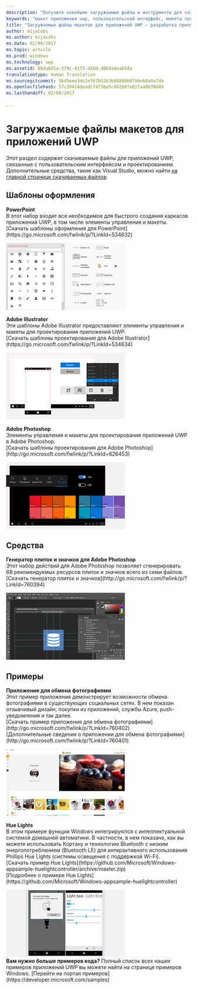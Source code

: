 ```yaml
---
description: "Получите новейшие загружаемые файлы и инструменты для создания макета пользовательского интерфейса приложений UWP и проектирования элементов управления."
keywords: "макет приложения uwp, пользовательский интерфейс, макеты пользовательского интерфейса, загрузки, инструменты uwp"
title: "Загружаемые файлы макетов для приложений UWP — разработка приложений для Windows"
author: mijacobs
ms.author: mijacobs
ms.date: 02/08/2017
ms.topic: article
ms.prod: windows
ms.technology: uwp
ms.assetid: 88da6d1a-379c-4173-a56d-d8b9a4eab5da
translationtype: Human Translation
ms.sourcegitcommit: 5645eee3dc2ef67b5263b08800b0f96eb8a0a7da
ms.openlocfilehash: 57c29414deadcf4f1ba5c462b8fe81faa0b38d49
ms.lasthandoff: 02/08/2017

---
```

# <a name="design-downloads-for-uwp-apps"></a>Загружаемые файлы макетов для приложений UWP
<link rel="stylesheet" href="https://az835927.vo.msecnd.net/sites/uwp/Resources/css/custom.css"> 

Этот раздел содержит скачиваемые файлы для приложений UWP, связанные с пользовательским интерфейсом и проектированием. Дополнительные средства, такие как Visual Studio, можно найти [на главной странице скачиваемых файлов](https://developer.microsoft.com/downloads). 


## <a name="design-templates"></a>Шаблоны оформления

<div class="side-by-side">
<div class="side-by-side-content">
  <div class="side-by-side-content-left">
    <p><b>PowerPoint</b><br/>
В этот набор входит все необходимое для быстрого создания каркасов приложений UWP, в том числе элементы управления и макеты.<br/>[Скачать шаблоны оформления для PowerPoint](https://go.microsoft.com/fwlink/p/?LinkId=534632)</p>
  </div>
  <div class="side-by-side-content-right">
<a href="https://go.microsoft.com/fwlink/p/?LinkId=534632"><img src="images/powerpoint.jpg" alt="Download the PowerPoint design templates" /></a>
  </div>
</div>
</div>

<div class="side-by-side">
<div class="side-by-side-content">
  <div class="side-by-side-content-left">
            <p><b>Adobe Illustrator</b><br/>
Эти шаблоны Adobe Illustrator предоставляют элементы управления и макеты для проектирования приложений UWP.<br/>[Скачать шаблоны проектирования для Adobe Illustrator](https://go.microsoft.com/fwlink/p/?LinkId=534634)</p>    
  </div>
  <div class="side-by-side-content-right">
<a href="https://go.microsoft.com/fwlink/p/?LinkId=534634"><img src="images/illustrator.jpg" alt="Download the design templates for Adobe Illustrator" /></a>
  </div>
</div>
</div>

<div class="side-by-side">
<div class="side-by-side-content">
  <div class="side-by-side-content-left">
            <p><b>Adobe Photoshop</b><br/>
Элементы управления и макеты для проектирования приложений UWP в Adobe Photoshop.<br/>[Скачать шаблоны проектирования для Adobe Photoshop](http://go.microsoft.com/fwlink/p/?LinkId=626453)</p>    
  </div>
  <div class="side-by-side-content-right">
<a href="http://go.microsoft.com/fwlink/p/?LinkId=626453"><img src="images/photoshop.jpg" alt="Download the design templates for Adobe Photoshop" /></a>
  </div>
</div>
</div>

## <a name="tools"></a>Средства

<div class="side-by-side">
<div class="side-by-side-content">
  <div class="side-by-side-content-left">
            <p><b>Генератор плиток и значков для Adobe Photoshop</b><br/>
Этот набор действий для Adobe Photoshop позволяет сгенерировать 68 рекомендуемых ресурсов плиток и значков всего из семи файлов. <br/>[Скачать генератор плиток и значков](http://go.microsoft.com/fwlink/p/?LinkId=760394)</p>    
  </div>
  <div class="side-by-side-content-right">
<a href="http://go.microsoft.com/fwlink/p/?LinkId=760394"><img src="images/tile-icon-generator.png" alt="Download the tile and icon generator" /></a>
  </div>
</div>
</div>


## <a name="samples"></a>Примеры

<div class="side-by-side">
<div class="side-by-side-content">
  <div class="side-by-side-content-left">
            <p><b>Приложение для обмена фотографиями</b> <br/>
Этот пример приложения демонстрирует возможности обмена фотографиями в существующих социальных сетях. В нем показан отзывчивый дизайн, покупки из приложений, службы Azure, push-уведомления и так далее. <br/>[Скачать пример приложения для обмена фотографиями](http://go.microsoft.com/fwlink/p/?LinkId=760402)<br/>[Дополнительные сведения о приложении для обмена фотографиями](http://go.microsoft.com/fwlink/p/?LinkId=760401)</p>    
  </div>
  <div class="side-by-side-content-right">
<a href="http://go.microsoft.com/fwlink/p/?LinkId=760402"><img src="images/photo-sharing.png" alt="Download the Photo sharing app sample" /></a>
  </div>
</div>
</div>

<div class="side-by-side">
<div class="side-by-side-content">
  <div class="side-by-side-content-left">
            <p><b>Hue Lights </b><br/>
В этом примере функции Windows интегрируются с интеллектуальной системой домашней автоматики. В частности, в нем показано, как вы можете использовать Кортану и технологию Bluetooth с низким энергопотреблением (Bluetooth LE) для интерактивного использования Phillips Hue Lights (системы освещения с поддержкой Wi-Fi). <br/>[Скачать пример Hue Lights](https://github.com/Microsoft/Windows-appsample-huelightcontroller/archive/master.zip)<br/>[Подробнее о примере Hue Lights](https://github.com/Microsoft/Windows-appsample-huelightcontroller)</p>    
  </div>
  <div class="side-by-side-content-right">
<a href="https://github.com/Microsoft/Windows-appsample-huelightcontroller/archive/master.zip"><img src="images/hue-lights.png" alt="Download the Hue Lights sample" /></a>
  </div>
</div>
</div>
<b>Вам нужно больше примеров кода?</b> Полный список всех наших примеров приложений UWP вы можете найти на странице примеров Windows. [Перейти на портал примеров](https://developer.microsoft.com/samples)
